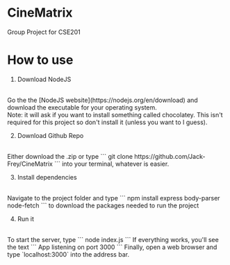 # CineMatrix
Group Project for CSE201 

# How to use
1. Download NodeJS
<br>
Go the the [NodeJS website](https://nodejs.org/en/download) and download the executable for 
your operating system. <br>
Note: it will ask if you want to install something called chocolatey. This isn't required for this project so don't install it (unless you want to I guess).
<br>

2. Download Github Repo
<br>
Either download the .zip or type 
```
git clone https://github.com/Jack-Frey/CineMatrix 
```
into your terminal, whatever is easier.
<br>

3. Install dependencies
<br>
Navigate to the project folder and type
```
npm install express body-parser node-fetch
```
to download the packages needed to run the project
<br>

4. Run it
<br>
To start the server, type
```
node index.js
```
If everything works, you'll see the text
```
App listening on port 3000
```
Finally, open a web browser and type `localhost:3000` into the address bar.
